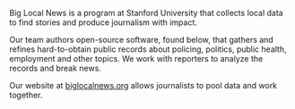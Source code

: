 Big Local News is a program at Stanford University that collects local data to find stories and produce journalism with impact.

Our team authors open-source software, found below, that gathers and refines hard-to-obtain public records about policing, politics, public health, employment and other topics. We work with reporters to analyze the records and break news.

Our website at [biglocalnews.org](https://biglocalnews.org/) allows journalists to pool data and work together.
